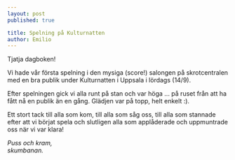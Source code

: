 ```yaml
---
layout: post
published: true

title: Spelning på Kulturnatten
author: Emilio
---
```


Tjatja dagboken!

Vi hade vår första spelning i den mysiga (score!) salongen på skrotcentralen
med en bra publik under Kulturnatten i Uppsala i lördags (14/9).

Efter spelningen gick vi alla runt på stan och var höga ... på ruset från att
ha fått nå en publik än en gång. Glädjen var på topp, helt enkelt :).

Ett stort tack till alla som kom, till alla som såg oss, till alla som stannade
efter att vi börjat spela och slutligen alla som applåderade och uppmuntrade
oss när vi var klara!

_Puss och kram,<br />
skumbanan._
